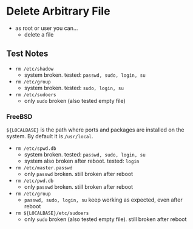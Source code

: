 # Delete Arbitrary File
* as root or user you can...
	* delete a file

## Test Notes
* `rm /etc/shadow`
	* system broken. tested: `passwd, sudo, login, su`
* `rm /etc/group`
	* system broken. tested: `sudo, login, su`
* `rm /etc/sudoers`
	* only `sudo` broken (also tested empty file)

### FreeBSD

`${LOCALBASE}` is the path where ports and packages are installed on the system. By default it is `/usr/local`.

* `rm /etc/spwd.db`
	* system broken. tested: `passwd, sudo, login, su`
	* system also broken after reboot. tested: `login`
* `rm /etc/master.passwd`
	* only `passwd` broken. still broken after reboot
* `rm /etc/pwd.db`
	* only `passwd` broken. still broken after reboot
* `rm /etc/group`
	* `passwd, sudo, login, su` keep working as expected, even after reboot
* `rm ${LOCALBASE}/etc/sudoers`
	* only `sudo` broken (also tested empty file). still broken after reboot
